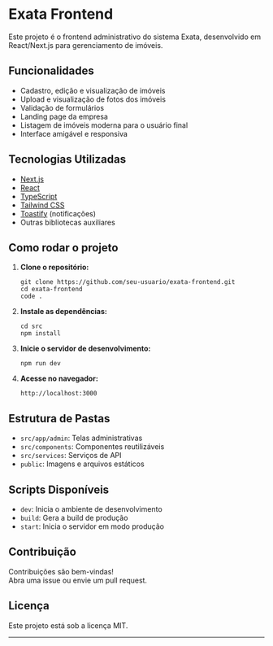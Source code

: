 # Exata Frontend

Este projeto é o frontend administrativo do sistema Exata, desenvolvido em React/Next.js para gerenciamento de imóveis.

## Funcionalidades

- Cadastro, edição e visualização de imóveis
- Upload e visualização de fotos dos imóveis
- Validação de formulários
- Landing page da empresa
- Listagem de imóveis moderna para o usuário final
- Interface amigável e responsiva

## Tecnologias Utilizadas

- [Next.js](https://nextjs.org/)
- [React](https://react.dev/)
- [TypeScript](https://www.typescriptlang.org/)
- [Tailwind CSS](https://tailwindcss.com/)
- [Toastify](https://fkhadra.github.io/react-toastify/) (notificações)
- Outras bibliotecas auxiliares

## Como rodar o projeto

1. **Clone o repositório:**

   ```
   git clone https://github.com/seu-usuario/exata-frontend.git
   cd exata-frontend
   code .
   ```

2. **Instale as dependências:**

   ```
   cd src
   npm install
   ```

3. **Inicie o servidor de desenvolvimento:**

   ```
   npm run dev
   ```

4. **Acesse no navegador:**
   ```
   http://localhost:3000
   ```

## Estrutura de Pastas

- `src/app/admin`: Telas administrativas
- `src/components`: Componentes reutilizáveis
- `src/services`: Serviços de API
- `public`: Imagens e arquivos estáticos

## Scripts Disponíveis

- `dev`: Inicia o ambiente de desenvolvimento
- `build`: Gera a build de produção
- `start`: Inicia o servidor em modo produção

## Contribuição

Contribuições são bem-vindas!  
Abra uma issue ou envie um pull request.

## Licença

Este projeto está sob a licença MIT.

---

